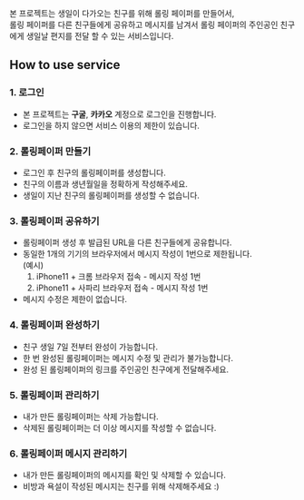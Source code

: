 본 프로젝트는 생일이 다가오는 친구를 위해 롤링 페이퍼를 만들어서,   
롤링 페이퍼를 다른 친구들에게 공유하고 메시지를 남겨서 롤링 페이퍼의 주인공인 친구에게 생일날 편지를 전달 할 수 있는 서비스입니다.

## How to use service

### 1. 로그인
* 본 프로젝트는 **구굴**, **카카오** 계정으로 로그인을 진행합니다.
* 로그인을 하지 않으면 서비스 이용의 제한이 있습니다.

### 2. 롤링페이퍼 만들기
* 로그인 후 친구의 롤링페이퍼를 생성합니다.
* 친구의 이름과 생년월일을 정확하게 작성해주세요.
* 생일이 지난 친구의 롤링페이퍼를 생성할 수 없습니다.

### 3. 롤링페이퍼 공유하기
* 롤링페이퍼 생성 후 발급된 URL을 다른 친구들에게 공유합니다.
* 동일한 1개의 기기의 브라우저에서 메시지 작성이 1번으로 제한됩니다.   
  (예시)   
  1. iPhone11 + 크롬 브라우저 접속 - 메시지 작성 1번
  1. iPhone11 + 사파리 브라우저 접속 - 메시지 작성 1번
* 메시지 수정은 제한이 없습니다.

### 4. 롤링페이퍼 완성하기
* 친구 생일 7일 전부터 완성이 가능합니다.
* 한 번 완성된 롤링페이퍼는 메시지 수정 및 관리가 불가능합니다.
* 완성 된 롤링페이퍼의 링크를 주인공인 친구에게 전달해주세요.

### 5. 롤링페이퍼 관리하기
* 내가 만든 롤링페이퍼는 삭제 가능합니다.
* 삭제된 롤링페이퍼는 더 이상 메시지를 작성할 수 없습니다.

### 6. 롤링페이퍼 메시지 관리하기
* 내가 만든 롤링페이퍼의 메시지를 확인 및 삭제할 수 있습니다.
* 비방과 욕설이 작성된 메시지는 친구를 위해 삭제해주세요 :)
